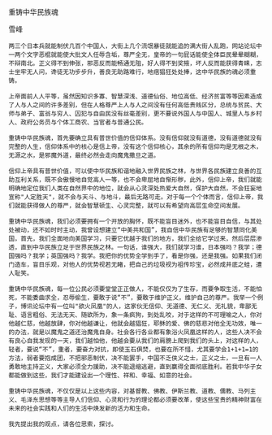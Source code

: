 重铸中华民族魂

雪峰


    两三个日本兵就能制伏几百个中国人，大街上几个流氓暴徒就能追的满大街人乱跑，网站论坛中一两个文字恶棍就能使大批文人任辱含垢，尊严全无，皇帝的一句屁话能使全体臣民晕晕糊糊，不辩南北。正义得不到伸张，邪恶反而能畅通无阻，好人得不到奖掖，坏人反而能获得青睐，志士坐牢无人问，谗徒无功步步升，善良无助路难行，地痞猖狂处处捧，这中华民族的魂必须重铸。

    上帝面前人人平等，虽然因知识多寡、智慧深浅、道德仙俗、地位高低、经济贫富等等因素造成了人与人之间的许多差别，但在人格尊严上人与人之间没有任何高低贵贱区分，总统与贫民、大师与弟子、富翁与穷人、囚犯与自由民没有丝毫差别，更不要说外国人与中国人、城里人与乡村人、政府公务员与个体工商农、当官者与普通公民。

    重铸中华民族魂，首先要确立具有普世价值的信仰体系。没有信仰就没有道德，没有道德就没有完整的人生，信仰体系中的核心是信上帝，没有这个信仰核心，其余的所有信仰均是无根之木，无源之水，是邪魔外道，最终必然会走向魔鬼撒旦之道。

    信仰上帝具有普世价值，可以使中华民族和谐地融入世界民族之林，与世界各民族建立良善的互助互利关系，既不会傲慢地自觉高人一等，也不会卑屈地自惭形秽，此外，信仰上帝，我们就能明确地定位我们人类在自然界中的地位，就会从心灵深处热爱大自然，保护大自然，不会狂妄地宣称"人定胜天"，就不会与天斗、与地斗，最后无路可走。对于每一个个体而言，信仰上帝，我们就能获得做人的尊严，就会智慧顿生、心灵完整，就可以有希望向高层生命空间发展。

    重铸中华民族魂，我们必须要拥有一个开放的胸怀，既不能盲目迷外，也不能盲目自信，与其处处被动，还不如时时主动，我曾设想建立“中美共和国”，我自信中华民族有足够的智慧同化美国，首先，我们全面地向美国学习，只要它优越于我们的地方，我们全给它学过来，然后层层渗透，直到中华民族立足于世界民族之林。一句话，谁强大，我们就学习谁，日本强吗？我学；德国强吗？我学；英国强吗？我学。我把你的优势全学到手了，看是你强，还是我强。如果我们闭门造车，盲目乐观，对他人的优势视若无睹，把自己的垃圾视为祖传珍宝，必然成井底之蛙，遭人耻笑。

    重铸中华民族魂，每一位公民必须要堂堂正正做人，不能仅仅为了生存，而要争取生活，不能怕死，不能委曲求全，忍辱偷生，要敢于说“不”，要敢于维护正义，维护自己的尊严。我举一个例子，博讯论坛中有一位叫"欲火凤凰"的人，这家伙无信仰、无道德、无仁义、无礼貌，卑鄙无耻、语言粗俗、无法无天、随欲所为，象一条疯狗，到处乱咬，对于这样的不可理喻之人，你对他越仁慈，他越放肆，你对他越谦让，他就会越猖狂，耶稣的爱、佛的慈悲对他全无功效，唯一的办法，就是以魔鬼之道还治魔鬼自身。社会各行各业都有象浴火凤凰这样的人，这些人决不会有良心自我发现的一天，我们越怕他，他越会要从我们的肩膀上爬到我们的头上，对这样的人，轻者，要说“不”，重者，要奋力对抗，即使玉石俱焚，也要在所不惜，尤其要学会1+1+1=1的方法，弱者要抱成团，不把邪恶制伏，决不能罢手，中国不乏侠义之士，正义之士，一旦有一人勇敢地主持正义，大家必须全力援助，决不能退缩逃避，直到赢得全面彻底胜利。若我中华子女都能做到这些，我们才能建设出一个理性、祥和、幸福、如意的社会。

    重铸中华民族魂，不仅仅是以上这些内容，对基督教、佛教、伊斯兰教、道教、儒教、马列主义、毛泽东思想等等主导人们信仰、心灵和行为的理论都必须要改革，使这些宝贵的精神财富在未来的社会实践和人们的生活中焕发新的活力和生命。

    我先提出我的观点，请各位思索，探讨。



